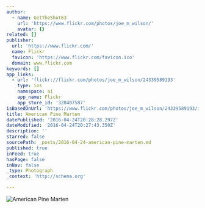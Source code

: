```yaml
---
author:
  - name: GetTheShot63
    url: 'https://www.flickr.com/photos/joe_m_wilson/'
    avatar: {}
related: []
publisher:
  url: 'https://www.flickr.com/'
  name: Flickr
  favicon: 'https://www.flickr.com/favicon.ico'
  domain: www.flickr.com
keywords: []
app_links:
  - url: 'flickr://flickr.com/photos/joe_m_wilson/24339589193'
    type: ios
    namespace: ai
    app_name: Flickr
    app_store_id: '328407587'
isBasedOnUrl: 'https://www.flickr.com/photos/joe_m_wilson/24339589193/in/dateposted-public/'
title: American Pine Marten
datePublished: '2016-04-24T20:28:28.297Z'
dateModified: '2016-04-24T20:27:43.350Z'
description: ''
starred: false
sourcePath: _posts/2016-04-24-american-pine-marten.md
published: true
inFeed: true
hasPage: false
inNav: false
_type: Photograph
_context: 'http://schema.org'

---
```

![American Pine Marten](https://farm2.staticflickr.com/1630/24339589193_fd1469733e_b.jpg)